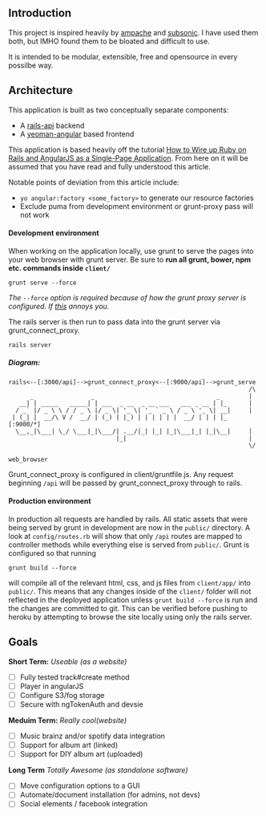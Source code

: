 ## Introduction

This project is inspired heavily by [ampache](https://github.com/ampache/ampache) and [subsonic](http://www.subsonic.org/pages/index.jsp). I have used them both, but IMHO found them to be bloated and difficult to use.

It is intended to be modular, extensible, free and opensource in every possilbe way.

## Architecture

This application is built as two conceptually separate components:
- A [rails-api](https://github.com/rails-api/rails-api) backend
- A [yeoman-angular](https://github.com/yeoman/generator-angular) based frontend

This application is based heavily off the tutorial [How to Wire up Ruby on Rails and AngularJS as a Single-Page Application](http://www.angularonrails.com/ruby-on-rails-angularjs-single-page-application/). From here on it will be assumed that you have read and fully understood this article.

Notable points of deviation from this article include:
- `yo angular:factory <some_factory>` to generate our resource factories
- Exclude puma from development environment or grunt-proxy pass will not work

#### Development environment
When working on the application locally, use grunt to serve the pages into your web browser with grunt server. Be sure to **run all grunt, bower, npm etc. commands inside `client/`**

`grunt serve --force`

  *The `--force` option is required because of how the grunt proxy server is configured. If [this](https://coderwall.com/p/i1bg2q/creating-a-force-task-in-grunt) annoys you.*

The rails server is then run to pass data into the grunt server via grunt_connect_proxy.

`rails server`

##### Diagram:
```
rails<--[:3000/api]-->grunt_connect_proxy<--[:9000/api]-->grunt_serve
                                                                   /\
      _                _                                  _        |    
   __| | _____   _____| | ___  _ __  _ __ ___   ___ _ __ | |_      |
  / _` |/ _ \ \ / / _ \ |/ _ \| '_ \| '_ ` _ \ / _ \ '_ \| __|     |
 | (_| |  __/\ V /  __/ | (_) | |_) | | | | | |  __/ | | | |_   [:9000/*]
  \__,_|\___| \_/ \___|_|\___/| .__/|_| |_| |_|\___|_| |_|\__|     |
                              |_|                                  |
                                                                   \/
                                                                web_browser
```

Grunt_connect_proxy is configured in client/gruntfile.js. Any request beginning  `/api` will be passed by grunt_connect_proxy through to rails.

#### Production environment

In production all requests are handled by rails. All static assets that were being served by grunt in development are now in the `public/` directory. A look at `config/routes.rb` will show that only `/api` routes are mapped to controller methods while everything else is served from `public/`. Grunt is configured so that running
```
grunt build --force
```
will compile all of the relevant html, css, and js files from `client/app/` into `public/`. This means that any changes inside of the `client/` folder will not
reflected in the deployed application unless `grunt build --force` is run and the changes are committed to git. This can be verified before pushing to heroku by attempting to browse the site locally using only the rails server.

## Goals
**Short Term:**
*Useable (as a website)*
- [ ] Fully tested track#create method
- [ ] Player in angularJS
- [ ] Configure S3/fog storage
- [ ] Secure with ngTokenAuth and devsie

**Meduim Term:**
*Really cool(website)*
- [ ] Music brainz and/or spotify data integration
- [ ] Support for album art (linked)
- [ ] Support for DIY album art (uploaded)

**Long Term**
*Totally Awesome (as standalone software)*
- [ ] Move configuration options to a GUI
- [ ] Automate/document installation (for admins, not devs)
- [ ] Social elements / facebook integration
